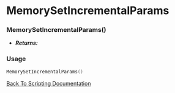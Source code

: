 # MemorySetIncrementalParams

### MemorySetIncrementalParams()
- ***Returns:*** 

### Usage

```Lua
MemorySetIncrementalParams()
```


[Back To Scripting Documentation](../README.md)

